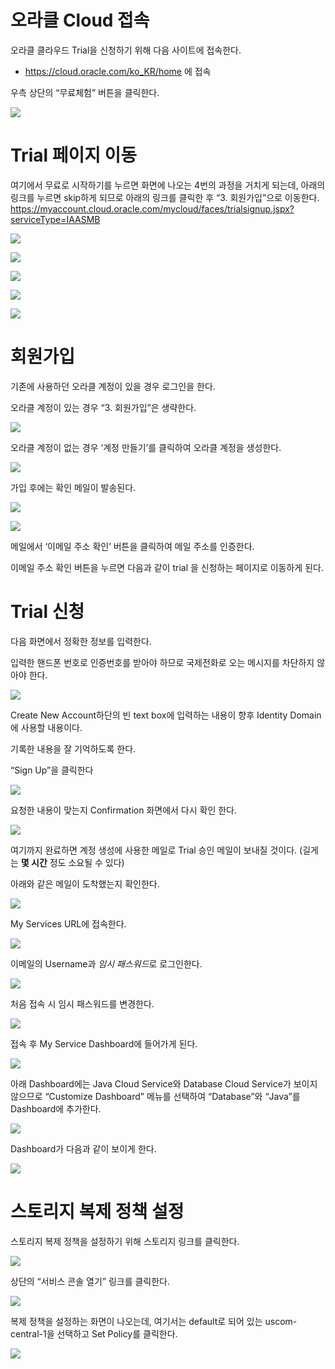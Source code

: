 오라클 Cloud 접속
=================

오라클 클라우드 Trial을 신청하기 위해 다음 사이트에 접속한다.

-   <https://cloud.oracle.com/ko_KR/home> 에 접속

우측 상단의 “무료체험” 버튼을 클릭한다.

![](media/003d5f4a8ceb81d10178b106305e6002.png)

Trial 페이지 이동
=================

여기에서 무료로 시작하기를 누르면 화면에 나오는 4번의 과정을 거치게 되는데,
아래의 링크를 누르면 skip하게 되므로 아래의 링크를 클릭한 후 “3. 회원가입”으로
이동한다.
<https://myaccount.cloud.oracle.com/mycloud/faces/trialsignup.jspx?serviceType=IAASMB>

![](media/7c611ed5c89ea057f0a07b2dd188b33d.png)

![](media/c379a9daa4a57064e88092c9bde9d6a6.png)

![](media/56e4252855415e7bbdd97cab710146d7.png)

![](media/8e22cb370c8b83c2e229e8fcb1fc9c81.png)

![](media/d9987382772e595dfcb3aa99c83e6d71.png)

회원가입
========

기존에 사용하던 오라클 계정이 있을 경우 로그인을 한다.

오라클 계정이 있는 경우 “3. 회원가입”은 생략한다.

![](media/a0b82ac93cacd0846de60ea2d80eac7e.png)

오라클 계정이 없는 경우 ‘계정 만들기’를 클릭하여 오라클 계정을 생성한다.

![](media/c143dbe0f186ec0591b7060ff6db9c2f.png)

가입 후에는 확인 메일이 발송된다.

![](media/0ea188fa4a33fd0c0a475dc354fd0e99.png)

![](media/9126ca1c28430fe2a5fbffab5de925c9.png)

메일에서 ‘이메일 주소 확인’ 버튼을 클릭하여 메일 주소를 인증한다.

이메일 주소 확인 버튼을 누르면 다음과 같이 trial 을 신청하는 페이지로 이동하게
된다.

Trial 신청
==========

다음 화면에서 정확한 정보를 입력한다.

입력한 핸드폰 번호로 인증번호를 받아야 하므로 국제전화로 오는 메시지를 차단하지
않아야 한다.

![](media/af0b3e0b8876038c3e42448cb1aa0820.png)

Create New Account하단의 빈 text box에 입력하는 내용이 향후 Identity Domain에
사용할 내용이다.

기록한 내용을 잘 기억하도록 한다.

“Sign Up”을 클릭한다

![](media/a9d8a97ad1c64a164ee8a15177e92169.png)

요청한 내용이 맞는지 Confirmation 화면에서 다시 확인 한다.

![](media/fcd8fd15312927f02eb659ce4eb7d409.png)

여기까지 완료하면 계정 생성에 사용한 메일로 Trial 승인 메일이 보내질 것이다.
(길게는 **몇 시간** 정도 소요될 수 있다)

아래와 같은 메일이 도착했는지 확인한다.

![](media/5812528e44bd4426b6a48b15a77ba31b.png)

My Services URL에 접속한다.

![](media/25b2749181cfb01a3a4bdbe54467960c.png)

이메일의 Username과 *임시 패스워드*로 로그인한다.

![](media/b2e7d89631ad5f1b6bea797e4df4ca98.png)

처음 접속 시 임시 패스워드를 변경한다.

![](media/295a71bba3fbf4280abcaebf47fa5af3.png)

접속 후 My Service Dashboard에 들어가게 된다.

![](media/035b8e2ef3b1ab73332281a995361987.png)

아래 Dashboard에는 Java Cloud Service와 Database Cloud Service가 보이지 않으므로
“Customize Dashboard” 메뉴를 선택하여 “Database”와 “Java”를 Dashboard에
추가한다.

![](media/9b0943ea5048135bccaa70763394884b.png)

Dashboard가 다음과 같이 보이게 한다.

![](media/33e464a56cd468ae123dd52b2bdabbdb.png)

스토리지 복제 정책 설정
=======================

스토리지 복제 정책을 설정하기 위해 스토리지 링크를 클릭한다.

![](media/6a19135ebb46b2eeaeeb7d04456817ed.png)

상단의 “서비스 콘솔 열기” 링크를 클릭한다.

![](media/67ba27dd0e91104ae61475efb5d52923.png)

복제 정책을 설정하는 화면이 나오는데, 여기서는 default로 되어 있는
uscom-central-1을 선택하고 Set Policy를 클릭한다.

![](media/7eae5022bb178a9445c911656008ebf1.png)
